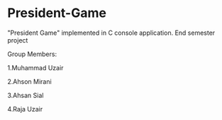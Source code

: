 # President-Game
"President Game" implemented in C console application.
End semester project

Group Members:

1.Muhammad Uzair

2.Ahson Mirani

3.Ahsan Sial

4.Raja Uzair
